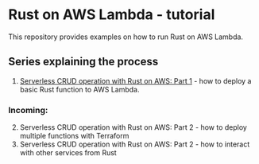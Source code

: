 # Rust on AWS Lambda - tutorial


This repository provides examples on how to run Rust on AWS Lambda.

## Series explaining the process
1. [Serverless CRUD operation with Rust on AWS: Part 1](https://mirceaoprea.medium.com/serverless-crud-operation-with-rust-on-aws-part-1-578146d52946) - how to deploy a basic Rust function to AWS Lambda.  
  
  
### Incoming:   
2. Serverless CRUD operation with Rust on AWS: Part 2 - how to deploy multiple functions with Terraform
3. Serverless CRUD operation with Rust on AWS: Part 2 - how to interact with other services from Rust
